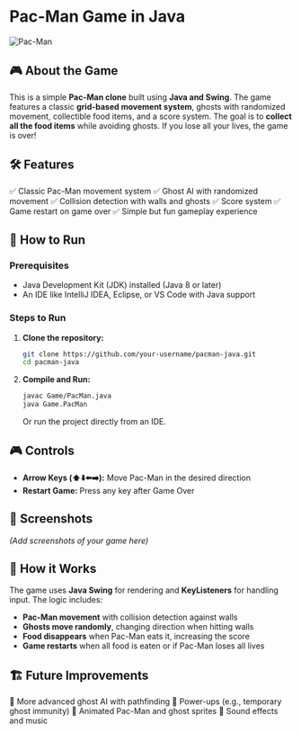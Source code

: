 # Pac-Man Game in Java

![Pac-Man](https://upload.wikimedia.org/wikipedia/en/2/2e/Pac-Man.png)

## 🎮 About the Game
This is a simple **Pac-Man clone** built using **Java and Swing**. The game features a classic **grid-based movement system**, ghosts with randomized movement, collectible food items, and a score system. The goal is to **collect all the food items** while avoiding ghosts. If you lose all your lives, the game is over!

## 🛠️ Features
✅ Classic Pac-Man movement system
✅ Ghost AI with randomized movement
✅ Collision detection with walls and ghosts
✅ Score system
✅ Game restart on game over
✅ Simple but fun gameplay experience

## 🚀 How to Run
### **Prerequisites**
- Java Development Kit (JDK) installed (Java 8 or later)
- An IDE like IntelliJ IDEA, Eclipse, or VS Code with Java support

### **Steps to Run**
1. **Clone the repository:**
   ```bash
   git clone https://github.com/your-username/pacman-java.git
   cd pacman-java
   ```
2. **Compile and Run:**
   ```bash
   javac Game/PacMan.java
   java Game.PacMan
   ```
   Or run the project directly from an IDE.

## 🎮 Controls
- **Arrow Keys (⬆️⬇️⬅️➡️):** Move Pac-Man in the desired direction
- **Restart Game:** Press any key after Game Over

## 📸 Screenshots
_(Add screenshots of your game here)_

## 🔧 How it Works
The game uses **Java Swing** for rendering and **KeyListeners** for handling input. The logic includes:
- **Pac-Man movement** with collision detection against walls
- **Ghosts move randomly**, changing direction when hitting walls
- **Food disappears** when Pac-Man eats it, increasing the score
- **Game restarts** when all food is eaten or if Pac-Man loses all lives

## 🏗️ Future Improvements
🔹 More advanced ghost AI with pathfinding
🔹 Power-ups (e.g., temporary ghost immunity)
🔹 Animated Pac-Man and ghost sprites
🔹 Sound effects and music

